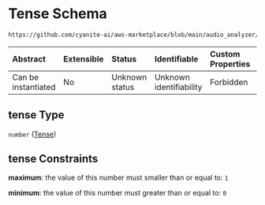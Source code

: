 # Tense Schema

```txt
https://github.com/cyanite-ai/aws-marketplace/blob/main/audio_analyzer/schemes/marketplace_v1/schema/TaggingV8.schema.json#/$defs/MoodAdvancedScoresV1/properties/tense
```



| Abstract            | Extensible | Status         | Identifiable            | Custom Properties | Additional Properties | Access Restrictions | Defined In                                                                     |
| :------------------ | :--------- | :------------- | :---------------------- | :---------------- | :-------------------- | :------------------ | :----------------------------------------------------------------------------- |
| Can be instantiated | No         | Unknown status | Unknown identifiability | Forbidden         | Allowed               | none                | [TaggingV8.schema.json\*](../out/TaggingV8.schema.json "open original schema") |

## tense Type

`number` ([Tense](taggingv8-defs-moodadvancedscoresv1-properties-tense.md))

## tense Constraints

**maximum**: the value of this number must smaller than or equal to: `1`

**minimum**: the value of this number must greater than or equal to: `0`
